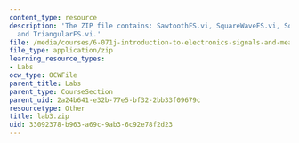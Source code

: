```yaml
---
content_type: resource
description: 'The ZIP file contains: SawtoothFS.vi, SquareWaveFS.vi, SquareWaveFS_nterms.vi,
  and TriangularFS.vi.'
file: /media/courses/6-071j-introduction-to-electronics-signals-and-measurement-spring-2006/33092378b963a69c9ab36c92e78f2d23_lab3.zip
file_type: application/zip
learning_resource_types:
- Labs
ocw_type: OCWFile
parent_title: Labs
parent_type: CourseSection
parent_uid: 2a24b641-e32b-77e5-bf32-2bb33f09679c
resourcetype: Other
title: lab3.zip
uid: 33092378-b963-a69c-9ab3-6c92e78f2d23
---
```

